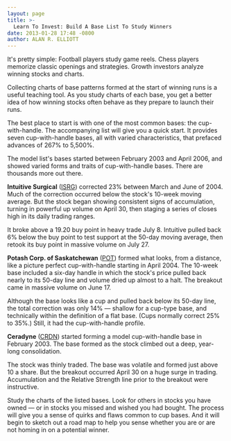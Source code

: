 ```yaml
---
layout: page
title: >-
  Learn To Invest: Build A Base List To Study Winners
date: 2013-01-28 17:48 -0800
author: ALAN R. ELLIOTT
---
```





It's pretty simple: Football players study game reels. Chess players memorize classic openings and strategies. Growth investors analyze winning stocks and charts.


Collecting charts of base patterns formed at the start of winning runs is a useful teaching tool. As you study charts of each base, you get a better idea of how winning stocks often behave as they prepare to launch their runs.


The best place to start is with one of the most common bases: the cup-with-handle. The accompanying list will give you a quick start. It provides seven cup-with-handle bases, all with varied characteristics, that prefaced advances of 267% to 5,500%.


The model list's bases started between February 2003 and April 2006, and showed varied forms and traits of cup-with-handle bases. There are thousands more out there.


**Intuitive Surgical** ([ISRG](https://research.investors.com/quote.aspx?symbol=ISRG)) corrected 23% between March and June of 2004. Much of the correction occurred below the stock's 10-week moving average. But the stock began showing consistent signs of accumulation, turning in powerful up volume on April 30, then staging a series of closes high in its daily trading ranges.


It broke above a 19.20 buy point in heavy trade July 8. Intuitive pulled back 6% below the buy point to test support at the 50-day moving average, then retook its buy point in massive volume on July 27.


**Potash Corp. of Saskatchewan** ([POT](https://research.investors.com/quote.aspx?symbol=POT)) formed what looks, from a distance, like a picture perfect cup-with-handle starting in April 2004. The 10-week base included a six-day handle in which the stock's price pulled back nearly to its 50-day line and volume dried up almost to a halt. The breakout came in massive volume on June 17.


Although the base looks like a cup and pulled back below its 50-day line, the total correction was only 14% — shallow for a cup-type base, and technically within the definition of a flat base. (Cups normally correct 25% to 35%.) Still, it had the cup-with-handle profile.


**Ceradyne** ([CRDN](https://research.investors.com/quote.aspx?symbol=CRDN)) started forming a model cup-with-handle base in February 2003. The base formed as the stock climbed out a deep, year-long consolidation.


The stock was thinly traded. The base was volatile and formed just above 10 a share. But the breakout occurred April 30 on a huge surge in trading. Accumulation and the Relative Strength line prior to the breakout were instructive.


Study the charts of the listed bases. Look for others in stocks you have owned — or in stocks you missed and wished you had bought. The process will give you a sense of quirks and flaws common to cup bases. And it will begin to sketch out a road map to help you sense whether you are or are not homing in on a potential winner.




